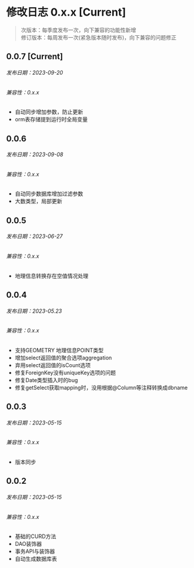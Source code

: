 # 修改日志 0.x.x [Current]

> 次版本：每季度发布一次，向下兼容的功能性新增  
> 修订版本：每周发布一次(紧急版本随时发布)，向下兼容的问题修正


## 0.0.7 [Current] 
###### 发布日期：2023-09-20
###### 兼容性：0.x.x

+ 自动同步增加参数，防止更新
+ orm表存储提到运行时全局变量

## 0.0.6 
###### 发布日期：2023-09-08
###### 兼容性：0.x.x

+ 自动同步数据库增加过滤参数
+ 大数类型，局部更新

## 0.0.5
###### 发布日期：2023-06-27
###### 兼容性：0.x.x

+ 地理信息转换存在空值情况处理

## 0.0.4 
###### 发布日期：2023-05.23
###### 兼容性：0.x.x

+ 支持GEOMETRY 地理信息POINT类型
+ 增加select返回值的聚合选项aggregation
+ 弃用select返回值的isCount选项
+ 修复ForeignKey没有uniqueKey选项的问题
+ 修复Date类型插入时的bug
+ 修复getSelect获取mapping时，没用根据@Column等注释转换成dbname

## 0.0.3
###### 发布日期：2023-05-15
###### 兼容性：0.x.x

+ 版本同步


## 0.0.2
###### 发布日期：2023-05-15
###### 兼容性：0.x.x

+ 基础的CURD方法
+ DAO装饰器
+ 事务API与装饰器
+ 自动生成数据库表
